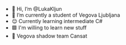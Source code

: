 - 👋 Hi, I’m @LukaKljun
- 🌱 I’m currently a student of Vegova Ljubljana
- 😌 Currently learning intermediate C# 
- 🟩 I'm willing to learn new stuff
- 🚀 Vegova shadow team Cansat

<!---
LukaKljun/LukaKljun is a ✨ special ✨ repository because its `README.md` (this file) appears on your GitHub profile.
You can click the Preview link to take a look at your changes.
--->
